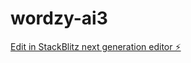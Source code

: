 # wordzy-ai3

[Edit in StackBlitz next generation editor ⚡️](https://stackblitz.com/~/github.com/lassecapel/wordzy-ai3)